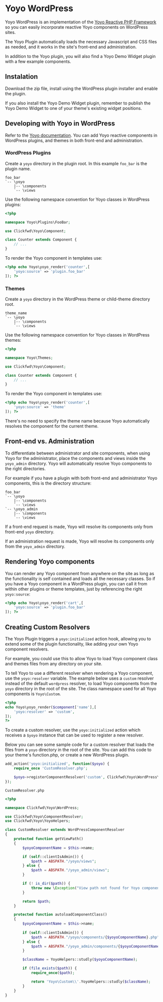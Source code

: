 # Yoyo WordPress

Yoyo WordPress is an implementation of the [Yoyo Reactive PHP Framework](https://github.com/clickfwd/yoyo) so you can easily incorporate reactive Yoyo components on WordPress sites.

The Yoyo Plugin automatically loads the necessary Javascript and CSS files as needed, and it works in the site's front-end and administration.

In addition to the Yoyo plugin, you will also find a Yoyo Demo Widget plugin with a few example components.

## Instalation

Download the zip file, install using the WordPress plugin installer and enable the plugin.

If you also install the Yoyo Demo Widget plugin, remember to publish the Yoyo Demo Widget to one of your theme's existing widget positions.

## Developing with Yoyo in WordPress

Refer to the [Yoyo documentation](https://github.com/clickfwd/yoyo). You can add Yoyo reactive components in WordPress plugins, and themes in both front-end and administration.

### WordPress Plugins

Create a `yoyo` directory in the plugin root. In this example `foo_bar` is the plugin name.

```files
foo_bar
`-- \yoyo
    |-- \components
    `-- \views
```

Use the following namespace convention for Yoyo classes in WordPress plugins:

```php
<?php

namespace Yoyo\Plugins\FooBar;

use Clickfwd\Yoyo\Component;

class Counter extends Component {
    // ...
}
```

To render the Yoyo component in templates use:

```php
<?php echo Yoyo\yoyo_render('counter',[
    'yoyo:source' => 'plugin.foo_bar'
]); ?>
```

### Themes

Create a `yoyo` directory in the WordPress theme or child-theme directory root.

```files
theme_name
`-- \yoyo
    |-- \components
    `-- \views
```

Use the following namespace convention for Yoyo classes in WordPress themes:

```php
<?php

namespace Yoyo\Themes;

use Clickfwd\Yoyo\Component;

class Counter extends Component {
    // ...
}
```

To render the Yoyo component in templates use:

```php
<?php echo Yoyo\yoyo_render('counter',[
    'yoyo:source' => 'theme'
]); ?>
```

There's no need to specify the theme name because Yoyo automatically resolves the component for the current theme.

## Front-end vs. Administration

To differentiate between administrator and site components, when using Yoyo for the administrator, place the components and views inside the `yoyo_admin` directory. Yoyo will automatically resolve Yoyo components to the right directories.

For example if you have a plugin with both front-end and administrator Yoyo components, this is the directory structure:

```files
foo_bar
`-- \yoyo
    |-- \components
    `-- \views
`-- \yoyo_admin
    |-- \components
    `-- \views
```

If a front-end request is made, Yoyo will resolve its components only from front-end `yoyo` directory.

If an administration request is made, Yoyo will resolve its components only from the `yoyo_admin` directory.

## Rendering Yoyo components

You can render any Yoyo component from anywhere on the site as long as the functionality is self contained and loads all the necessary classes. So if you have a Yoyo component in a WordPress plugin, you can call it from within other plugins or theme templates, just by referencing the right `yoyo:source`:

```php
<?php echo Yoyo\yoyo_render('cart',[
    'yoyo:source' => 'plugin.foo_bar'
]); ?>
```

## Creating Custom Resolvers

The Yoyo Plugin triggers a `yoyo:initialized` action hook, allowing you to extend some of the plugin functionality, like adding your own Yoyo component resolvers.

For example, you could use this to allow Yoyo to load Yoyo component class and themes files from any directory on your site.

To tell Yoyo to use a different resolver when rendering a Yoyo component, use the `yoyo:resolver` variable. The example below uses a `custom` resolver instead of the default `wordpress` resolver, to load Yoyo components from the `yoyo` directory in the root of the site. The class namespace used for all Yoyo components is `Yoyo\Custom`.

```php
<?php 
echo Yoyo\yoyo_render($component['name'],[
    'yoyo:resolver' => 'custom',
]); 
?>
```

To create a custom resolver, use the `yoyo:initialized` action which receives a `$yoyo` instance that can be used to register a new resolver.

Below you can see some sample code for a custom resolver that loads the files from a `yoyo` directory in the root of the site. You can add this code to your theme's function.php, or create a new WordPress plugin.
    
```php
add_action('yoyo:initialized', function($yoyo) {
    require_once 'CustomResolver.php';

    $yoyo->registerComponentResolver('custom', Clickfwd\Yoyo\WordPress\CustomResolver::class);
});
```

    CustomResolver.php

```php
<?php

namespace Clickfwd\Yoyo\WordPress;

use Clickfwd\Yoyo\ComponentResolver;
use Clickfwd\Yoyo\YoyoHelpers;

class CustomResolver extends WordPressComponentResolver
{
    protected function getViewPath()
    {
        $yoyoComponentName = $this->name;

        if (self::clientIsAdmin()) {
            $path = ABSPATH."/yoyo/views";
        } else {
            $path = ABSPATH."/yoyo_admin/views";
        }

        if (! is_dir($path)) {
            throw new \Exception("View path not found for Yoyo component [$yoyoComponentName] at [{$path}].");
        }

        return $path;
    }

    protected function autoloadComponentClass()
    {
        $yoyoComponentName = $this->name;
        
        if (self::clientIsAdmin()) {
            $path = ABSPATH."/yoyo/components/{$yoyoComponentName}.php";
        } else {
            $path = ABSPATH."/yoyo_admin/components/{$yoyoComponentName}.php";
        }

        $className = YoyoHelpers::studly($yoyoComponentName);

        if (file_exists($path)) {
            require_once($path);

            return 'Yoyo\Custom\\'.YoyoHelpers::studly($className);
        }
    }
}
```